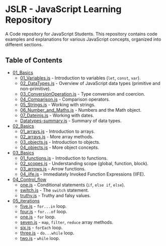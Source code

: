 # JSLR - JavaScript Learning Repository

A Code repository for JavaScript Students. This repository contains code examples and explanations for various JavaScript concepts, organized into different sections.

## Table of Contents

- [01_Basics](./01_Basics/)
  - [01_Variables.js](./01_Basics/01_Variables.js) - Introduction to variables (`let`, `const`, `var`).
  - [02_DataTypes.js](./01_Basics/02_DataTypes.js) - Overview of JavaScript data types (primitive and non-primitive).
  - [03_ConversionOperation.js](./01_Basics/03_ConversionOperation.js) - Type conversion and coercion.
  - [04_Comparison.js](./01_Basics/04_Comparison.js) - Comparison operators.
  - [05_Strings.js](./01_Basics/05_Strings.js) - Working with strings.
  - [06_Number_and_Maths.js](./01_Basics/06_Number_and_Maths.js) - Numbers and the Math object.
  - [07_Dateinjs.js](./01_Basics/07_Dateinjs.js) - Working with dates.
  - [Datatypes-summary.js](./01_Basics/Datatypes-summary.js) - Summary of data types.
- [02_Basics](./02_Basics/)
  - [01_arrays.js](./02_Basics/01_arrays.js) - Introduction to arrays.
  - [02_arrays.js](./02_Basics/02_arrays.js) - More array methods.
  - [03_objects.js](./02_Basics/03_objects.js) - Introduction to objects.
  - [04_objects.js](./02_Basics/04_objects.js) - More object concepts.
- [03_Basics](./03_Basics/)
  - [01_functions.js](./03_Basics/01_functions.js) - Introduction to functions.
  - [02_scopes.js](./03_Basics/02_scopes.js) - Understanding scope (global, function, block).
  - [03_arrows.js](./03_Basics/03_arrows.js) - Arrow functions.
  - [04_iife.js](./03_Basics/04_iife.js) - Immediately Invoked Function Expressions (IIFE).
- [04_Control_flow](./04_Control_flow/)
  - [one.js](./04_Control_flow/one.js) - Conditional statements (`if`, `else if`, `else`).
  - [switch.js](./04_Control_flow/switch.js) - The `switch` statement.
  - [truthy.js](./04_Control_flow/truthy.js) - Truthy and falsy values.
- [05_iterations](./05_iterations/)
  - [five.js](./05_iterations/five.js) - `for...in` loop.
  - [four.js](./05_iterations/four.js) - `for...of` loop.
  - [one.js](./05_iterations/one.js) - `for` loop.
  - [seven.js](./05_iterations/seven.js) - `map`, `filter`, `reduce` array methods.
  - [six.js](./05_iterations/six.js) - `forEach` loop.
  - [three.js](./05_iterations/three.js) - `do...while` loop.
  - [two.js](./05_iterations/two.js) - `while` loop.
